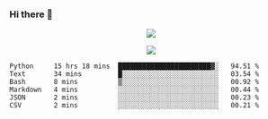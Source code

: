 ### Hi there 👋

<!--
**SuuTTT/SuuTTT** is a ✨ _special_ ✨ repository because its `README.md` (this file) appears on your GitHub profile.

Here are some ideas to get you started:

- 🔭 I’m currently working on ...
- 🌱 I’m currently learning ...
- 👯 I’m looking to collaborate on ...
- 🤔 I’m looking for help with ...
- 💬 Ask me about ...
- 📫 How to reach me: ...
- 😄 Pronouns: ...
- ⚡ Fun fact: ...
-->

<div align='center'>
    <p align='center'>
        <img src='https://github-readme-stats.vercel.app/api?line_height=27&username=SuuTTT&show_icons=true&theme=solarized-light'/>
    </p>
</div>    
<div align='center'>  
    <p align='center'>
        <img src='https://github-readme-stats.vercel.app/api/wakatime?username=SuuTTT&theme=solarized-light'/>
    </p>
    
</div>  

<!--START_SECTION:waka-->

```text
Python     15 hrs 18 mins  ███████████████████████▓░   94.51 %
Text       34 mins         █░░░░░░░░░░░░░░░░░░░░░░░░   03.54 %
Bash       8 mins          ▒░░░░░░░░░░░░░░░░░░░░░░░░   00.92 %
Markdown   4 mins          ░░░░░░░░░░░░░░░░░░░░░░░░░   00.44 %
JSON       2 mins          ░░░░░░░░░░░░░░░░░░░░░░░░░   00.23 %
CSV        2 mins          ░░░░░░░░░░░░░░░░░░░░░░░░░   00.21 %
```

<!--END_SECTION:waka-->
